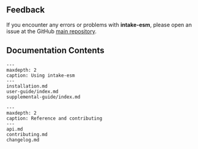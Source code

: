 ```{include} ../../README.md

```

## Feedback

If you encounter any errors or problems with **intake-esm**, please open an issue at the GitHub [main repository](http://github.com/intake/intake-esm).

## Documentation Contents

```{toctree}
---
maxdepth: 2
caption: Using intake-esm
---
installation.md
user-guide/index.md
supplemental-guide/index.md
```

```{toctree}
---
maxdepth: 2
caption: Reference and contributing
---
api.md
contributing.md
changelog.md
```
